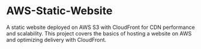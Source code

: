 # AWS-Static-Website
A static website deployed on AWS S3 with CloudFront for CDN performance and scalability. This project covers the basics of hosting a website on AWS and optimizing delivery with CloudFront.
